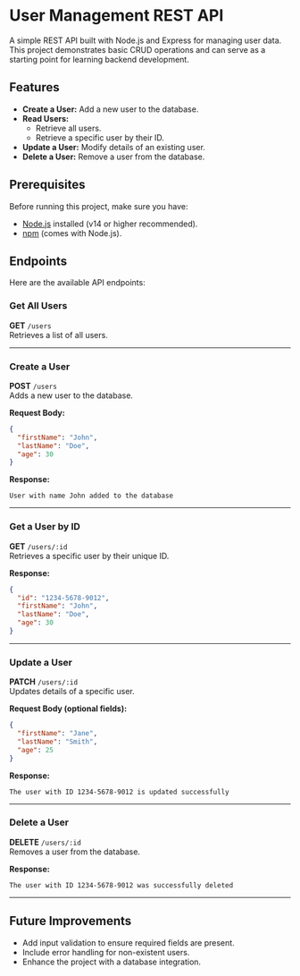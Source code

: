 # User Management REST API

A simple REST API built with Node.js and Express for managing user data. This project demonstrates basic CRUD operations and can serve as a starting point for learning backend development.

## Features
- **Create a User:** Add a new user to the database.
- **Read Users:**
  - Retrieve all users.
  - Retrieve a specific user by their ID.
- **Update a User:** Modify details of an existing user.
- **Delete a User:** Remove a user from the database.

## Prerequisites
Before running this project, make sure you have:
- [Node.js](https://nodejs.org/) installed (v14 or higher recommended).
- [npm](https://www.npmjs.com/) (comes with Node.js).

## Endpoints
Here are the available API endpoints:

### Get All Users
**GET** `/users`  
Retrieves a list of all users.

---

### Create a User
**POST** `/users`  
Adds a new user to the database.

**Request Body:**
```json
{
  "firstName": "John",
  "lastName": "Doe",
  "age": 30
}
```

**Response:**
```
User with name John added to the database
```

---

### Get a User by ID
**GET** `/users/:id`  
Retrieves a specific user by their unique ID.

**Response:**
```json
{
  "id": "1234-5678-9012",
  "firstName": "John",
  "lastName": "Doe",
  "age": 30
}
```

---

### Update a User
**PATCH** `/users/:id`  
Updates details of a specific user.

**Request Body (optional fields):**
```json
{
  "firstName": "Jane",
  "lastName": "Smith",
  "age": 25
}
```

**Response:**
```
The user with ID 1234-5678-9012 is updated successfully
```

---

### Delete a User
**DELETE** `/users/:id`  
Removes a user from the database.

**Response:**
```
The user with ID 1234-5678-9012 was successfully deleted
```

---
## Future Improvements
- Add input validation to ensure required fields are present.
- Include error handling for non-existent users.
- Enhance the project with a database integration.
